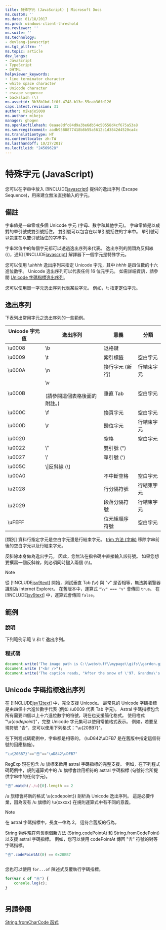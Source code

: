 ```yaml
---
title: 特殊字元 (JavaScript) | Microsoft Docs
ms.custom: ''
ms.date: 01/18/2017
ms.prod: windows-client-threshold
ms.reviewer: ''
ms.suite: ''
ms.technology:
- devlang-javascript
ms.tgt_pltfrm: ''
ms.topic: article
dev_langs:
- JavaScript
- TypeScript
- DHTML
helpviewer_keywords:
- line terminator character
- white space character
- Unicode character
- escape sequence
- backslash (\)
ms.assetid: 3b38b1bd-1f0f-4748-b13e-55cab36fd126
caps.latest.revision: 31
author: mikejo5000
ms.author: mikejo
manager: ghogen
ms.openlocfilehash: 0eaae8dfc84d9a3be6db54c50558d4cf675a53a8
ms.sourcegitcommit: aadb9588877418b8b55a5612c1d3842d4520ca4c
ms.translationtype: HT
ms.contentlocale: zh-TW
ms.lasthandoff: 10/27/2017
ms.locfileid: "24569628"
---
```

# <a name="special-characters-javascript"></a>特殊字元 (JavaScript)
您可以在字串中放入 [!INCLUDE[javascript](../../javascript/includes/javascript-md.md)] 提供的逸出序列 (Escape Sequence)，用來建立無法直接輸入的字元。  
  
## <a name="remarks"></a>備註  
 字串值是一串零或多個 Unicode 字元 (字母、數字和其他字元)。 字串常值是以成對的單引號或雙引號括住。 雙引號可以包含在以單引號括住的字串中。 單引號可以包含在以雙引號括住的字串中。  
  
 字串常值中的每個字元都可以透過逸出序列來代表。 逸出序列的開頭為反斜線 (\\)，通知 [!INCLUDE[javascript](../../javascript/includes/javascript-md.md)] 解譯器下一個字元是特殊字元。  
  
 您可以使用 \u*hhhh* 逸出序列來指定 Unicode 字元，其中 *hhhh* 是四位數的十六進位數字。 Unicode 逸出序列可以代表任何 16 位元字元。 如需詳細資訊，請參閱 [Unicode 字碼指標逸出序列](#CodePoint)。  
  
 您可以使用單一字元逸出序列代表某些字元。 例如，\t 指定定位字元。  
  
## <a name="escape-sequences"></a>逸出序列  
 下表列出常用字元之逸出序列的一些範例。  
  
|Unicode 字元值|逸出序列|意義|分類|  
|-----------------------------|---------------------|-------------|--------------|  
|\u0008|\b|退格鍵||  
|\u0009|\t|索引標籤|空白字元|  
|\u000A|\n|換行字元 (新行)|行結束字元|  
|\u000B|\v<br /><br /> (請參閱這個表格後面的附註。)|垂直 Tab|空白字元|  
|\u000C|\f|換頁字元|空白字元|  
|\u000D|\r|歸位字元|行結束字元|  
|\u0020||空格|空白字元|  
|\u0022|\\"|雙引號 (")||  
|\u0027|\\'|單引號 (')||  
|\u005C|\\\|反斜線 (\\)||  
|\u00A0||不中斷空格|空白字元|  
|\u2028||行分隔符號|行結束字元|  
|\u2029||段落分隔符號|行結束字元|  
|\uFEFF||位元組順序符號|空白字元|  
  
 [類別] 資料行指定字元是空白字元還是行結束字元。 [trim 方法 (字串)](../../javascript/reference/trim-method-string-javascript.md) 移除字串前後的空白字元以及行結束字元。  
  
 反斜線本身做為逸出字元。 因此，您無法在指令碼中直接輸入該符號。 如果您想要撰寫一個反斜線，則必須同時鍵入兩個 (\\\\)。  
  
> [!NOTE]
>  從 [!INCLUDE[jsv9text](../../javascript/includes/jsv9text-md.md)] 開始，測試垂直 Tab (\v) 與 "v" 是否相等，無法將瀏覽器識別為 Internet Explorer。 在舊版本中，運算式 `"\v" === "v"` 會傳回 `true`。 在 [!INCLUDE[jsv9text](../../javascript/includes/jsv9text-md.md)] 中，運算式會傳回 `false`。  
  
## <a name="example"></a>範例  
  
### <a name="description"></a>說明  
 下列範例示範 \\\ 和 \\' 逸出序列。  
  
### <a name="code"></a>程式碼  
  
```JavaScript  
document.write('The image path is C:\\webstuff\\mypage\\gifs\\garden.gif.');  
document.write ("<br />");  
document.write('The caption reads, "After the snow of \'97. Grandma\'s house is covered."');  
```  
  
<a name="CodePoint"></a>   
## <a name="unicode-code-point-escape-sequences"></a>Unicode 字碼指標逸出序列  
 在 [!INCLUDE[jsv12text](../../javascript/includes/jsv12text-md.md)] 中，完全支援 Unicode。 最常見的 Unicode 字碼指標是由四個十六進位數字代表 (例如 /u0009 代表 Tab 字元)。 Astral 字碼指標包含所有需要四個以上十六進位數字的符號，現在也支援簡化格式。 使用格式 "\u{*codepoint*}"，完整 Unicode 字元集可以使用常值格式表示。 例如，若要呈現符號 "𠮷"，您可以使用下列格式："\u{20BB7}"。  
  
 在下列程式碼範例中，字串都是相等的。 (\uD842\uDFB7 是在舊版中指定這個符號的因應措施)。  
  
```JavaScript  
"\u{20BB7}"=="𠮷"=="\uD842\uDFB7"  
```  
  
 RegExp 現在包含 /u 旗標來啟用 astral 字碼指標的完整支援。 例如，在下列程式碼範例中，規則運算式中的 /u 旗標會啟用相符的 astral 字碼指標 (句號符合所提供字串中的任何字元)。  
  
```JavaScript  
"𠮷".match(/./u)[0].length == 2  
```  
  
 /u 旗標會將新的格式 \u{codepoint}) 剖析為 Unicode 逸出序列。 這是必要作業，因為沒有 /u 旗標的 \u{xxxxx} 在規則運算式中有不同的意義。  
  
> [!NOTE]
>  在 astral 字碼指標中，長度一律為 2。 這符合舊版的行為。  
  
 String 物件現在包含兩個新方法 (String.codePointAt 和 String.fromCodePoint) 以支援 astral 字碼指標。 例如，您可以使用 codePointAt 傳回 "𠮷" 符號的對等字碼指標。  
  
```JavaScript  
"𠮷".codePointAt(0) == 0x20BB7  
  
```  
  
 您也可以使用 `for...of` 陳述式反覆執行字碼指標。  
  
```JavaScript  
for(var c of "𠮷") {  
    console.log(c);  
}  
  
```  
  
## <a name="see-also"></a>另請參閱  
 [String.fromCharCode 函式](../../javascript/reference/string-fromcharcode-function-javascript.md)